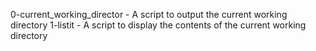 0-current_working_director - A script to output the current working directory
1-listit - A script to display the contents of the current working directory